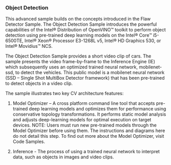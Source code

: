 ### Object Detection

This advanced sample builds on the concepts introduced in the Flaw Detector Sample. The Object Detection Sample introduces the powerful capabilities of the Intel® Distribution of OpenVINO™ toolkit to perform object detection using pre-trained deep learning models on the Intel® Core™ i5-6500TE,  Intel® Xeon® Processor E3-1268L v5, Intel® HD Graphics 530, or Intel® Movidius™ NCS.

The Object Detection Sample provides a short video clip of cars. The sample presents the video frame-by-frame to the Inference Engine (IE) which subsequently uses an optimized trained neural network, mobilenet-ssd, to detect the vehicles. This public model is a mobilenet neural network (SSD – Single Shot MultiBox Detector framework) that has been pre-trained to detect objects in a video clip.


The sample illustrates two key CV architecture features:

1. Model Optimizer – A cross platform command line tool that accepts pre-trained deep learning models and optimizes them for performance using conservative topology transformations. It performs static model analysis and adjusts deep-learning models for optimal execution on target devices. NOTE: Users must run new pre-trained models through the Model Optimizer before using them. The instructions and diagrams here do not detail this step. To find out more about the Model Optimizer, visit Code Samples.

2. Inference - The process of using a trained neural network to interpret data, such as objects in images and video clips.
